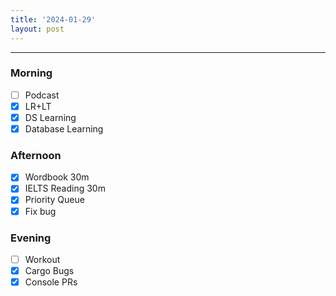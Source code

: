 ```yaml
---
title: '2024-01-29'
layout: post
---
```


---

### Morning

- [ ] Podcast
- [x] LR+LT
- [x] DS Learning
- [x] Database Learning

### Afternoon

- [x] Wordbook 30m
- [x] IELTS Reading 30m
- [x] Priority Queue
- [x] Fix bug

### Evening

- [ ] Workout
- [x] Cargo Bugs
- [x] Console PRs
